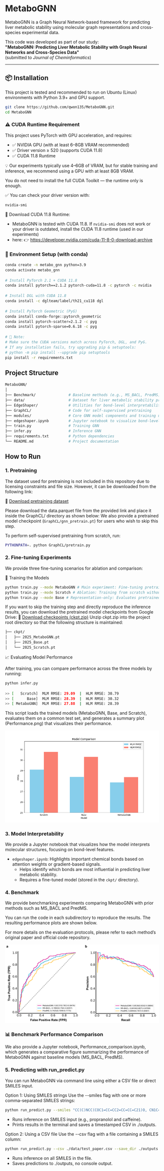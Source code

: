 # MetaboGNN

MetaboGNN is a Graph Neural Network-based framework for predicting liver metabolic stability using molecular graph representations and cross-species experimental data.

This code was developed as part of our study:  
**"MetaboGNN: Predicting Liver Metabolic Stability with Graph Neural Networks and Cross-Species Data"**  
(submitted to *Journal of Cheminformatics*)

---

## 📦 Installation

This project is tested and recommended to run on Ubuntu (Linux) environments with Python 3.9+ and GPU support.

```bash
git clone https://github.com/qwon135/MetaboGNN.git
cd MetaboGNN
```
### ⚠️ CUDA Runtime Requirement

This project uses PyTorch with GPU acceleration, and requires:

- ✅ NVIDIA GPU (with at least 6–8GB VRAM recommended)
- ✅ Driver version ≥ 520 (supports CUDA 11.8)
- ✅ CUDA 11.8 Runtime

💡 Our experiments typically use 4–6GB of VRAM, but for stable training and inference, we recommend using a GPU with at least 8GB VRAM.

You do not need to install the full CUDA Toolkit — the runtime only is enough.

✅ You can check your driver version with:
```bash
nvidia-smi
```

🔗 Download CUDA 11.8 Runtime:
- MetaboGNN is tested with CUDA 11.8. If `nvidia-smi` does not work or your driver is outdated, install the CUDA 11.8 runtime (used in our experiments) 
- here: 👉 https://developer.nvidia.com/cuda-11-8-0-download-archive

### 🧪 Environment Setup (with conda)

```bash
conda create -n metabo_gnn python=3.9
conda activate metabo_gnn

# Install PyTorch 2.1 + CUDA 11.8
conda install pytorch==2.1.2 pytorch-cuda=11.8 -c pytorch -c nvidia

# Install DGL with CUDA 11.8
conda install -c dglteam/label/th21_cu118 dgl

# Install PyTorch Geometric (PyG)
conda install conda-forge::pytorch_geometric
conda install pytorch-scatter=2.1.2 -c pyg
conda install pytorch-sparse=0.6.18 -c pyg

# 📝 Note:
# Make sure the CUDA versions match across PyTorch, DGL, and PyG.
# If any installation fails, try upgrading pip & setuptools:
# python -m pip install --upgrade pip setuptools
pip install -r requirements.txt
```

## Project Structure

```bash
MetaboGNN/
│
├── Benchmark/               # Baseline methods (e.g., MS_BACL, PredMS) from previous studies for performance comparison
├── data/                    # Dataset for liver metabolic stability prediction 
├── EdgeShaper/              # Utilities for bond-level interpretability and visualization
├── GraphCL/                 # Code for self-supervised pretraining 
├── modules/                 # Core GNN model components and training utilities
├── edgeshaper.ipynb         # Jupyter notebook to visualize bond-level model interpretation
├── train.py                 # Training GNN
├── infer.py                 # Inference GNN
├── requirements.txt         # Python dependencies
└── README.md                # Project documentation

```

## How to Run
### 1. Pretraining

The dataset used for pretraining is not included in this repository due to licensing constraints and file size. However, it can be downloaded from the following link:

📁 [Download pretraining dataset](https://drive.google.com/drive/folders/1Vowev9pZtRBFOXA_zCN9YTLO9ECIKEV7?usp=sharing)

Please download the data.parquet file from the provided link and place it inside the GraphCL/ directory as shown below:
We also provide a pretrained model checkpoint (`GraphCL/gnn_pretrain.pt`) for users who wish to skip this step.

To perform self-supervised pretraining from scratch, run:

```bash
PYTHONPATH=. python GraphCL/pretrain.py
```

### 2. Fine-tuning Experiments

We provide three fine-tuning scenarios for ablation and comparison:

🚀 Training the Models

```bash
python train.py --mode MetaboGNN # Main experiment: Fine-tuning pretrained GNN on cross-species metabolic stability task
python train.py --mode Scratch # Ablation: Training from scratch without pretraining for comparison
python train.py --mode Base # Representation-only: Evaluates pretrained GNN without cross-species fine-tuning
```
If you want to skip the training step and directly reproduce the inference results, you can download the pretrained model checkpoints from Google Drive:
🔗 [Download checkpoints (ckpt.zip)](https://drive.google.com/drive/folders/1Vowev9pZtRBFOXA_zCN9YTLO9ECIKEV7?usp=sharing)
Unzip ckpt.zip into the project root directory so that the following structure is maintained:

```bash
├── ckpt/
│   ├── 2025_MetaboGNN.pt
│   ├── 2025_Base.pt
│   └── 2025_Scratch.pt
```

📈 Evaluating Model Performance

After training, you can compare performance across the three models by running:

```bash
python infer.py

>> [   Scratch]  MLM RMSE: 29.09  |  HLM RMSE: 30.79
>> [      Base]  MLM RMSE: 28.39  |  HLM RMSE: 30.32
>> [ MetaboGNN]  MLM RMSE: 27.88  |  HLM RMSE: 28.39
```
This script loads the trained models (MetaboGNN, Base, and Scratch), evaluates them on a common test set, and generates a summary plot (Performance.png) that visualizes their performance.

![Model performance comparison](./Performance.png)

### 3. Model Interpretability

We provide a Jupyter notebook that visualizes how the model interprets molecular structures, focusing on bond-level features.

- `edgeshaper.ipynb`: Highlights important chemical bonds based on attention weights or gradient-based signals.
  - Helps identify which bonds are most influential in predicting liver metabolic stability.
  - Requires a fine-tuned model (stored in the `ckpt/` directory).

### 4. Benchmark
We provide benchmarking experiments comparing MetaboGNN with prior methods such as MS_BACL and PredMS.

You can run the code in each subdirectory to reproduce the results.
The resulting performance plots are shown below.

For more details on the evaluation protocols, please refer to each method’s original paper and official code repository.

![Performance comparison](Benchmark/Performance_benchmark.png)

### 📊 Benchmark Performance Comparison

We also provide a Jupyter notebook, Performance_comparison.ipynb, which generates a comparative figure summarizing the performance of MetaboGNN against baseline models (MS_BACL, PredMS).



### 5. Predicting with run_predict.py
You can run MetaboGNN via command line using either a CSV file or direct SMILES input.

Option 1: Using SMILES strings
Use the --smiles flag with one or more comma-separated SMILES strings:

```bash
python run_predict.py --smiles "CC(C)NCC(COC1=CC=CC2=CC=CC=C21)O, CN1C=NC2=C1C(=O)N(C(=O)N2C)C" --save_dir ./outputs
```

  - Runs inference on SMILES input (e.g., propranolol and caffeine).
  - Prints results in the terminal and saves a timestamped CSV in ./outputs.

Option 2: Using a CSV file
Use the --csv flag with a file containing a SMILES column:

```bash
python run_predict.py --csv ./data/test_paper.csv --save_dir ./outputs
```

  - Runs inference on all SMILES in the file.
  - Saves predictions to ./outputs, no console output.
